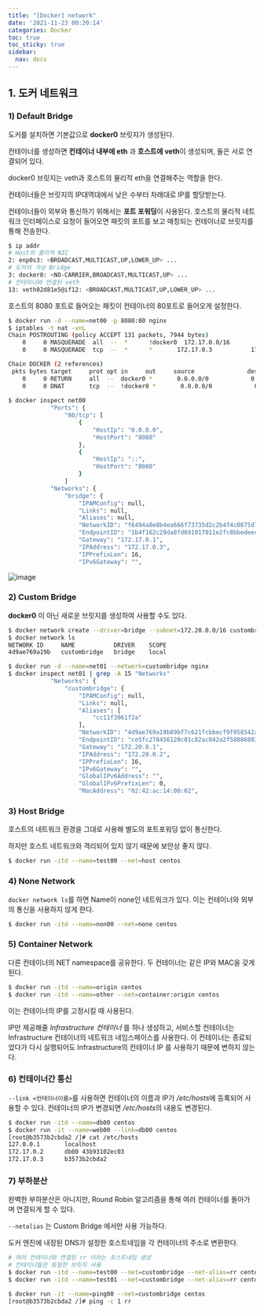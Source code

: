 ```yaml
---
title: "[Docker] network"
date: '2021-11-23 00:20:14'
categories: Docker
toc: true
toc_sticky: true
sidebar:
  nav: docs
---
```

## 1. 도커 네트워크

### 1) Default Bridge

도커를 설치하면 기본값으로 **docker0** 브릿지가 생성된다. 

컨테이너를 생성하면 **컨테이너 내부에 eth** 과 **호스트에 veth**이 생성되며, 둘은 서로 연결되어 있다.

docker0 브릿지는 veth과 호스트의 물리적 eth을 연결해주는 역할을 한다.

컨테이너들은 브릿지의 IP대역대에서 낮은 수부터 차례대로 IP를 할당받는다.

컨테이너들이 외부와 통신하기 위해서는 **포트 포워딩**이 사용된다. 호스트의 물리적 네트워크 인터페이스로 요청이 들어오면 패킷의 포트를 보고 매칭되는 컨테이너로 브릿지를 통해 전송한다.

```bash
$ ip addr
# Host의 물리적 NIC
2: enp0s3: <BROADCAST,MULTICAST,UP,LOWER_UP> ...
# 도커의 가상 Bridge
3: docker0: <NO-CARRIER,BROADCAST,MULTICAST,UP> ...
# 컨테이너와 연결된 veth
13: veth02d81e5@if12: <BROADCAST,MULTICAST,UP,LOWER_UP> ...
```



호스트의 8080 포트로 들어오는 패킷이 컨테이너의 80포트로 들어오게 설정한다.

```bash
$ docker run -d --name=net00 -p 8080:80 nginx
$ iptables -t nat -vnL
Chain POSTROUTING (policy ACCEPT 131 packets, 7944 bytes)
 	0     0 MASQUERADE  all  --  *      !docker0  172.17.0.0/16        0.0.0.0/0
    0     0 MASQUERADE  tcp  --  *      *       172.17.0.3           172.17.0.3           tcp dpt:80

Chain DOCKER (2 references)
 pkts bytes target     prot opt in     out     source               destination
    0     0 RETURN     all  --  docker0 *       0.0.0.0/0            0.0.0.0/0
    0     0 DNAT       tcp  --  !docker0 *       0.0.0.0/0            0.0.0.0/0            tcp dpt:8080 to:172.17.0.3:80
    
$ docker inspect net00
            "Ports": {
                "80/tcp": [
                    {
                        "HostIp": "0.0.0.0",
                        "HostPort": "8080"
                    },
                    {
                        "HostIp": "::",
                        "HostPort": "8080"
                    }
                ]
            "Networks": {
                "bridge": {
                    "IPAMConfig": null,
                    "Links": null,
                    "Aliases": null,
                    "NetworkID": "f6494a8e8b4ea666f73735d2c2b4f4c0875d77380cadf7278eaeacbba929d521",
                    "EndpointID": "1b4f162c29da8fd691017011e2fc8bbedeeca4105e5bd6dbe99d142ac3975547",
                    "Gateway": "172.17.0.1",
                    "IPAddress": "172.17.0.3",
                    "IPPrefixLen": 16,
                    "IPv6Gateway": "",
```



![image](https://user-images.githubusercontent.com/60495897/142878951-9d50903d-521b-4c08-b847-ce8e42d13ffd.png)



### 2) Custom Bridge

**docker0** 이 아닌 새로운 브릿지를 생성하여 사용할 수도 있다.

```bash
$ docker network create --driver=bridge --subnet=172.20.0.0/16 custombridge
$ docker network ls
NETWORK ID     NAME           DRIVER    SCOPE
4d9ae769a19b   custombridge   bridge    local

$ docker run -d --name=net01 --network=custombridge nginx
$ docker inspect net01 | grep -A 15 "Networks"
            "Networks": {
                "custombridge": {
                    "IPAMConfig": null,
                    "Links": null,
                    "Aliases": [
                        "cc11f3061f3a"
                    ],
                    "NetworkID": "4d9ae769a19b89bf7c621fcbbecf9f058542a8997982178117050c9f8c1addd3",
                    "EndpointID": "ce5fc278456120c01c82ac042a2f580868036ef6fa8764f8f331526c82abdf7b",
                    "Gateway": "172.20.0.1",
                    "IPAddress": "172.20.0.2",
                    "IPPrefixLen": 16,
                    "IPv6Gateway": "",
                    "GlobalIPv6Address": "",
                    "GlobalIPv6PrefixLen": 0,
                    "MacAddress": "02:42:ac:14:00:02",
```



### 3) Host Bridge

호스트의 네트워크 환경을 그대로 사용해 별도의 포트포워딩 없이 통신한다.

하지만  호스트 네트워크와 격리되어 있지 않기 때문에 보안상 좋지 않다.

```bash
$ docker run -itd --name=test00 --net=host centos
```



### 4) None Network

```docker network ls```를 하면 Name이 none인 네트워크가 있다. 이는 컨테이너와 외부의 통신을 사용하지 않게 한다.

```bash
$ docker run -itd --name=non00 --net=none centos
```



### 5) Container Network

다른 컨테이너의 NET namespace를 공유한다. 두 컨테이너는 같은 IP와 MAC을 갖게 된다.

```bash
$ docker run -itd --name=origin centos
$ docker run -itd --name=other --net=container:origin centos
```

이는 컨테이너의 IP를 고정시킬 때 사용된다. 

IP만 제공해줄 *Infrastructure 컨테이너* 를 하나 생성하고, 서비스할 컨테이너는 Infrastructure 컨테이너의 네트워크 네임스페이스를 사용한다. 이 컨테이너는 종료되었다가 다시 실행되어도 Infrastructure의 컨테이너 IP 를 사용하기 때문에 변하지 않는다.



### 6) 컨테이너간 통신

``--link <컨테이너이름>``를 사용하면 컨테이너의 이름과 IP가 */etc/hosts*에 등록되어 사용할 수 있다. 컨테이너의 IP가 변경되면 */etc/hosts*의 내용도 변경된다.

```bash
$ docker run -itd --name=db00 centos
$ docker run -it --name=web00 --link=db00 centos
[root@b3573b2cbda2 /]# cat /etc/hosts
127.0.0.1       localhost
172.17.0.2      db00 43b93102ec03
172.17.0.3      b3573b2cbda2
```



### 7) 부하분산

완벽한 부하분산은 아니지만, Round Robin 알고리즘을 통해 여러 컨테이너를 돌아가며 연결되게 할 수 있다.

``--netalias`` 는 Custom Bridge 에서만 사용 가능하다.

도커 엔진에 내장된 DNS가 설정한 호스트네임을 각 컨테이너의 주소로 변환한다.

```bash
# 여러 컨테이너와 연결된 rr 이라는 호스트네임 생성
# 컨테이너들은 동일한 브릿지 사용
$ docker run -itd --name=test00 --net=custombridge --net-alias=rr centos
$ docker run -itd --name=test01 --net=custombridge --net-alias=rr centos

$ docker run -it --name=ping00 --net=custombridge centos
[root@b3573b2cbda2 /]# ping -c 1 rr
```

